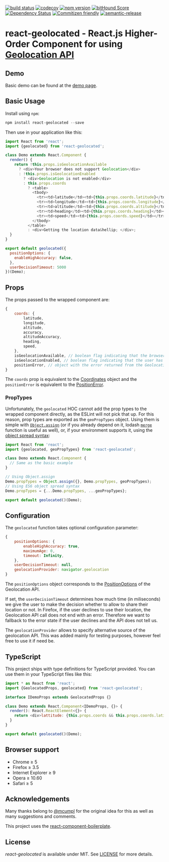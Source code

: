 [![build status](https://secure.travis-ci.org/no23reason/react-geolocated.svg)](http://travis-ci.org/no23reason/react-geolocated)
[![codecov](https://codecov.io/gh/no23reason/react-geolocated/branch/master/graph/badge.svg)](https://codecov.io/gh/no23reason/react-geolocated)
[![npm version](https://img.shields.io/npm/v/react-geolocated.svg)](https://www.npmjs.com/package/react-geolocated)
[![bitHound Score](https://www.bithound.io/github/no23reason/react-geolocated/badges/score.svg)](https://www.bithound.io/github/no23reason/react-geolocated)
[![Dependency Status](https://david-dm.org/no23reason/react-geolocated.svg)](https://david-dm.org/no23reason/react-geolocated)
[![Commitizen friendly](https://img.shields.io/badge/commitizen-friendly-brightgreen.svg)](http://commitizen.github.io/cz-cli/)
[![semantic-release](https://img.shields.io/badge/%20%20%F0%9F%93%A6%F0%9F%9A%80-semantic--release-e10079.svg)](https://github.com/semantic-release/semantic-release)
# react-geolocated - React.js Higher-Order Component for using [Geolocation API](https://developer.mozilla.org/en-US/docs/Web/API/Geolocation)

## Demo
Basic demo can be found at the [demo page](https://no23reason.github.io/react-geolocated/).

## Basic Usage

Install using `npm`:
```js
npm install react-geolocated --save
```

Then use in your application like this:

```js
import React from 'react';
import {geolocated} from 'react-geolocated';

class Demo extends React.Component {
  render() {
    return !this.props.isGeolocationAvailable
      ? <div>Your browser does not support Geolocation</div>
      : !this.props.isGeolocationEnabled
        ? <div>Geolocation is not enabled</div>
        : this.props.coords
          ? <table>
            <tbody>
              <tr><td>latitude</td><td>{this.props.coords.latitude}</td></tr>
              <tr><td>longitude</td><td>{this.props.coords.longitude}</td></tr>
              <tr><td>altitude</td><td>{this.props.coords.altitude}</td></tr>
              <tr><td>heading</td><td>{this.props.coords.heading}</td></tr>
              <tr><td>speed</td><td>{this.props.coords.speed}</td></tr>
            </tbody>
          </table>
          : <div>Getting the location data&hellip; </div>;
  }
}

export default geolocated({
  positionOptions: {
    enableHighAccuracy: false,
  },
  userDecisionTimeout: 5000
})(Demo);
```

## Props
The props passed to the wrapped component are:
```js
{
    coords: {
        latitude,
        longitude,
        altitude,
        accuracy,
        altitudeAccuracy,
        heading,
        speed,
    },
    isGeolocationAvailable, // boolean flag indicating that the browser supports the Geolocation API
    isGeolocationEnabled, // boolean flag indicating that the user has allowed the use of the Geolocation API
    positionError, // object with the error returned from the Geolocation API call
}
```
The `coords` prop is equivalent to the [Coordinates](https://developer.mozilla.org/en-US/docs/Web/API/Coordinates) object and the `positionError` is equivalent to the [PositionError](https://developer.mozilla.org/en-US/docs/Web/API/PositionError).

### PropTypes
Unfortunately, the `geolocated` HOC cannot add the prop types to the wrapped component directly, as the ESLint will not pick that up.  For this reason, prop types are exported as the `geoPropTypes` object.
Using them is simple with [`Object.assign`](https://developer.mozilla.org/en-US/docs/Web/JavaScript/Reference/Global_Objects/Object/assign)
(or if you already depend on it, lodash [`merge`](https://lodash.com/docs#merge) function is useful as well),
or, if your environment supports it, using the [object spread syntax](https://developer.mozilla.org/cs/docs/Web/JavaScript/Reference/Operators/Destructuring_assignment):
```js
import React from 'react';
import {geolocated, geoPropTypes} from 'react-geolocated';

class Demo extends React.Component {
  // Same as the basic example
}

// Using Object.assign
Demo.propTypes = Object.assign({}, Demo.propTypes, geoPropTypes);
// Using ES6 object spread syntax
Demo.propTypes = {...Demo.propTypes, ...geoPropTypes};

export default geolocated()(Demo);
```

## Configuration
The `geolocated` function takes optional configuration parameter:
```js
{
    positionOptions: {
        enableHighAccuracy: true,
        maximumAge: 0,
        timeout: Infinity,
    },
    userDecisionTimeout: null,
    geolocationProvider: navigator.geolocation
}
```
The `positionOptions` object corresponds to the [PositionOptions](https://developer.mozilla.org/en-US/docs/Web/API/PositionOptions) of the Geolocation API.

If set, the `userDecisionTimeout` determines how much time (in miliseconds) we give the user to make the decision whether to allow to share their location or not.
In Firefox, if the user declines to use their location, the Geolocation API call does not end with an error.
Therefore we want to fallback to the error state if the user declines and the API does not tell us.

The `geolocationProvider` allows to specify alternative source of the geolocation API. This was added mainly for testing purposes, however feel free to use it if need be.

## TypeScript
This project ships with type definitions for TypeScript provided. You can use them in your TypeScript files like this:
```js
import * as React from 'react';
import {GeolocatedProps, geolocated} from 'react-geolocated';

interface IDemoProps extends GeolocatedProps {}

class Demo extends React.Component<IDemoProps, {}> {
  render(): React.ReactElement<{}> {
    return <div>lattitude: {this.props.coords && this.props.coords.latitude}</div>;
  }
}

export default geolocated()(Demo);
```

## Browser support
  * Chrome &ge; 5
  * Firefox &ge; 3.5
  * Internet Explorer &ge; 9
  * Opera &ge; 10.60
  * Safari &ge; 5

## Acknowledgements

Many thanks belong to [@mcumpl](https://github.com/mcumpl) for the original idea for this as well as many suggestions and comments.

This project uses the [react-component-boilerplate](https://github.com/survivejs/react-component-boilerplate).

## License

*react-geolocated* is available under MIT. See [LICENSE](https://github.com/no23reason/react-geolocated/tree/master/LICENSE) for more details.
